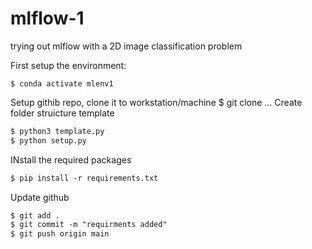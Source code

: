 # mlflow-1
trying out mlflow with a 2D image classification problem

First setup the environment:
```markdown$ conda create -n mlenv1 python=3.12 -y
$ conda activate mlenv1
```

Setup githib repo, clone it to workstation/machine
$ git clone ...
Create folder struicture template
```markdown
$ python3 template.py
$ python setup.py
```
INstall the required packages
```markdown
$ pip install -r requirements.txt
```

Update github
```markdown
$ git add .
$ git commit -m "requirments added"
$ git push origin main
```
